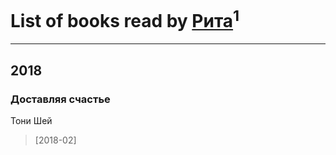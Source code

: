 # List of books read by [Рита](https://www.facebook.com/app_scoped_user_id/1060621634114499/)<sup>1</sup>
---

## 2018

### Доставляя счастье
Тони Шей
> [2018-02] 



